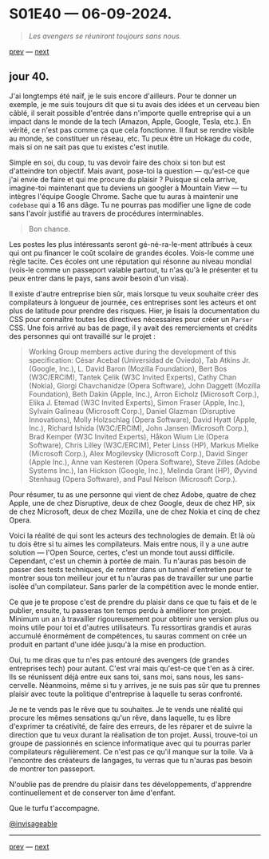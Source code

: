 # S01E40 — 06-09-2024.

> *Les avengers se réuniront toujours sans nous.*

[prev](S01E39-05-09-2024.md) — [next](S01E41-07-09-2024.md)

## jour 40.

J'ai longtemps été naïf, je le suis encore d'ailleurs. Pour te donner un exemple, je me suis toujours dit que si tu avais des idées et un cerveau bien câblé, il serait possible d'entrée dans n'importe quelle entreprise qui a un impact dans le monde de la tech (Amazon, Apple, Google, Tesla, etc.). En vérité, ce n'est pas comme ça que cela fonctionne. Il faut se rendre visible au monde, se constituer un réseau, etc. Tu peux être un Hokage du code, mais si on ne sait pas que tu existes c'est inutile.    

Simple en soi, du coup, tu vas devoir faire des choix si ton but est d'atteindre ton objectif. Mais avant, pose-toi la question — qu'est-ce que j'ai envie de faire et qui me procure du plaisir ? Puisque si cela arrive, imagine-toi maintenant que tu deviens un googler à Mountain View — tu intègres l'équipe Google Chrome. Sache que tu auras à maintenir une `codebase` qui a 16 ans dâge. Tu ne pourras pas modifier une ligne de code sans l'avoir justifié au travers de procédures interminables.   

> Bon chance.

Les postes les plus intéressants seront gé-né-ra-le-ment attribués à ceux qui ont pu financer le coût scolaire de grandes écoles. Vois-le comme une règle tacite. Ces écoles ont une réputation qui résonne au niveau mondial (vois-le comme un passeport valable partout, tu n'as qu'à le présenter et tu peux entrer dans le pays, sans avoir besoin d'un visa).      

Il existe d'autre entreprise bien sûr, mais lorsque tu veux souhaite créer des compilateurs à longueur de journée, ces entreprises sont les acteurs et ont plus de latitude pour prendre des risques. Hier, je lisais la documentation du CSS pour connaître toutes les directives nécessaires pour créer un `Parser` CSS. Une fois arrivé au bas de page, il y avait des remerciements et crédits des personnes qui ont travaillé sur le projet :      

> Working Group members active during the development of this specification: César Acebal (Universidad de Oviedo), Tab Atkins Jr. (Google, Inc.), L. David Baron (Mozilla Foundation), Bert Bos (W3C/ERCIM), Tantek Çelik (W3C Invited Experts), Cathy Chan (Nokia), Giorgi Chavchanidze (Opera Software), John Daggett (Mozilla Foundation), Beth Dakin (Apple, Inc.), Arron Eicholz (Microsoft Corp.), Elika J. Etemad (W3C Invited Experts), Simon Fraser (Apple, Inc.), Sylvain Galineau (Microsoft Corp.), Daniel Glazman (Disruptive Innovations), Molly Holzschlag (Opera Software), David Hyatt (Apple, Inc.), Richard Ishida (W3C/ERCIM), John Jansen (Microsoft Corp.), Brad Kemper (W3C Invited Experts), Håkon Wium Lie (Opera Software), Chris Lilley (W3C/ERCIM), Peter Linss (HP), Markus Mielke (Microsoft Corp.), Alex Mogilevsky (Microsoft Corp.), David Singer (Apple Inc.), Anne van Kesteren (Opera Software), Steve Zilles (Adobe Systems Inc.), Ian Hickson (Google, Inc.), Melinda Grant (HP), Øyvind Stenhaug (Opera Software), and Paul Nelson (Microsoft Corp.).

Pour résumer, tu as une personne qui vient de chez Adobe, quatre de chez Apple, une de chez Disruptive, deux de chez Google, deux de chez HP, six de chez Microsoft, deux de chez Mozilla, une de chez Nokia et cinq de chez Opera.   

Voici la réalité de qui sont les acteurs des technologies de demain. Et là où tu dois être si tu aimes les compilateurs. Mais entre nous, il y a une autre solution — l'Open Source, certes, c'est un monde tout aussi difficile. Cependant, c'est un chemin à portée de main. Tu n'auras pas besoin de passer des tests techniques, de rentrer dans un tunnel d'entretien pour te montrer sous ton meilleur jour et tu n'auras pas de travailler sur une partie isolée d'un compilateur. Sans parler de la compétition avec le monde entier.   

Ce que je te propose c'est de prendre du plaisir dans ce que tu fais et de le publier, ensuite, tu passeras ton temps perdu à améliorer ton projet. Minimum un an à travailler rigoureusement pour obtenir une version plus ou moins utile pour toi et d'autres utilisateurs. Tu ressortiras grandis et auras accumulé énormément de compétences, tu sauras comment on crée un produit en partant d'une idée jusqu'à la mise en production.   

Oui, tu me diras que tu n'es pas entouré des avengers (de grandes entreprises tech) pour autant. C'est vrai mais qu'est-ce que t'en as à cirer. Ils se réunissent déjà entre eux sans toi, sans moi, sans nous, les sans-cervelle. Néanmoins, même si tu y arrives, je ne suis pas sûr que tu prennes plaisir avec toute la politique d'entreprise à laquelle tu seras confronté.   

Je ne te vends pas le rêve que tu souhaites. Je te vends une réalité qui procure les mêmes sensations qu'un rêve, dans laquelle, tu es libre d'exprimer ta créativité, de faire des erreurs, de les réparer et de suivre la direction que tu veux durant la réalisation de ton projet. Aussi, trouve-toi un groupe de passionnés en science informatique avec qui tu pourras parler compilateurs régulièrement. Ce n'est pas ce qu'il manque sur la toile. Va à l'encontre des créateurs de langages, tu verras que tu n'auras pas besoin de montrer ton passeport.   

N'oublie pas de prendre du plaisir dans tes développements, d'apprendre continuellement et de conserver ton âme d'enfant.   

Que le turfu t'accompagne.    

[@invisageable](https://twitter.com/invisageable)   

---

[prev](S01E39-05-09-2024.md) — [next](S01E41-07-09-2024.md)   
